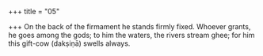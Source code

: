 +++
title = "05"

+++
On the back of the firmament he stands firmly fixed. Whoever grants, he  goes among the gods;
to him the waters, the rivers stream ghee; for him this gift-cow (dakṣiṇā)  swells always.